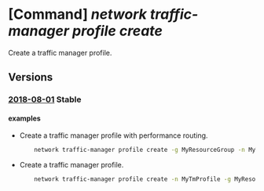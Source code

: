 # [Command] _network traffic-manager profile create_

Create a traffic manager profile.

## Versions

### [2018-08-01](/Resources/mgmt-plane/L3N1YnNjcmlwdGlvbnMve30vcmVzb3VyY2Vncm91cHMve30vcHJvdmlkZXJzL21pY3Jvc29mdC5uZXR3b3JrL3RyYWZmaWNtYW5hZ2VycHJvZmlsZXMve30=/2018-08-01.xml) **Stable**

<!-- mgmt-plane /subscriptions/{}/resourcegroups/{}/providers/microsoft.network/trafficmanagerprofiles/{} 2018-08-01 -->

#### examples

- Create a traffic manager profile with performance routing.
    ```bash
        network traffic-manager profile create -g MyResourceGroup -n MyTmProfile --routing-method Performance --unique-dns-name mywebapp --ttl 30 --protocol HTTP --port 80 --path "/"
    ```

- Create a traffic manager profile.
    ```bash
        network traffic-manager profile create -n MyTmProfile -g MyResourceGroup --routing-method subnet --unique-dns-name mywebapp --custom-headers [{name:foo,value:bar}] --status-code-ranges [{min:200,max:202}] --path "/"
    ```
